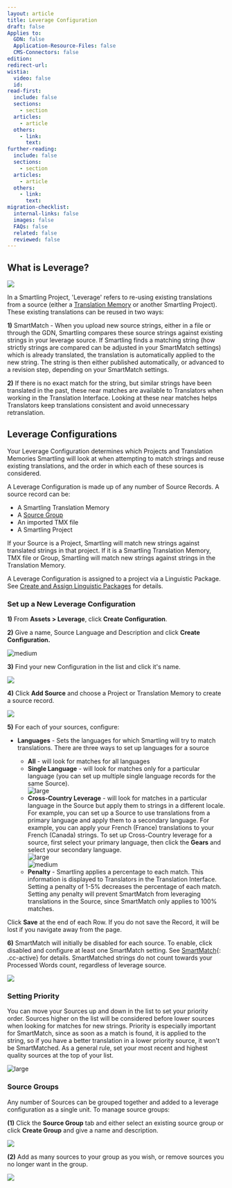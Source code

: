 ```yaml
---
layout: article
title: Leverage Configuration
draft: false
Applies to:
  GDN: false
  Application-Resource-Files: false
  CMS-Connectors: false
edition:
redirect-url:
wistia:
  video: false
  id:
read-first:
  include: false
  sections:
    - section
  articles:
    - article
  others:
    - link:
      text:
further-reading:
  include: false
  sections:
    - section
  articles:
    - article
  others:
    - link:
      text:
migration-checklist:
  internal-links: false
  images: false
  FAQs: false
  related: false
  reviewed: false
---
```



## **What is Leverage?**

![](/uploads/versions/tm_diagram---x----1741-963x---.png)

In a Smartling Project, 'Leverage' refers to re-using existing translations from a source (either a [Translation Memory](/articles/create-and-customize-a-workflow/) or another Smartling Project). These existing translations can be reused in two ways:

**1)** SmartMatch - When you upload new source strings, either in a file or through the GDN, Smartling compares these source strings against existing strings in your leverage source. If Smartling finds a matching string (how strictly strings are compared can be adjusted in your SmartMatch settings) which is already translated, the translation is automatically applied to the new string. The string is then either published automatically, or advanced to a revision step, depending on your SmartMatch settings.

**2)** If there is no exact match for the string, but similar strings have been translated in the past, these near matches are available to Translators when working in the Translation Interface. Looking at these near matches helps Translators keep translations consistent and avoid unnecessary retranslation.

## Leverage Configurations

Your Leverage Configuration determines which Projects and Translation Memories Smartling will look at when attempting to match strings and reuse existing translations, and the order in which each of these sources is considered.

A Leverage Configuration is made up of any number of Source Records. A source record can be:

* A Smartling Translation Memory
* A [Source Group](#SourceGroups)
* An imported TMX file
* A Smartling Project


If your Source is a Project, Smartling will match new strings against translated strings in that project. If it is a Smartling Translation Memory, TMX file or Group, Smartling will match new strings against strings in the Translation Memory.

A Leverage Configuration is assigned to a project via a Linguistic Package. See [Create and Assign Linguistic Packages](/hc/en-us/articles/218014537) for details.

### **Set up a New Leverage Configuration**

**1)** From **Assets &gt; Leverage**, click **Create Configuration**.

**2)** Give a name, Source Language and Description and click **Create Configuration.**

![medium](/uploads/versions/smartling___linguistic_assets-9---x----573-375x---.png)

**3)** Find your new Configuration in the list and click it's name.

![](/uploads/versions/smartling___linguistic_assets-10---x----1132-492x---.png)

**4)** Click **Add Source** and choose a Project or Translation Memory to create a source record.

![](/uploads/versions/smartling___linguistic_assets-11---x----1364-497x---.png)

**5)** For each of your sources, configure:

* **Languages** - Sets the languages for which Smartling will try to match translations. There are three ways to set up languages for a source

  * **All** - will look for matches for all languages
  * **Single Language** - will look for matches only for a particular language (you can set up multiple single language records for the same Source).
    <br>![large](/uploads/versions/smartling___linguistic_assets-12---x----915-48x---.png)
  * **Cross-Country Leverage** - will look for matches in a particular language in the Source but apply them to strings in a different locale. For example, you can set up a Source to use translations from a primary language and apply them to a secondary language. For example, you can apply your French (France) translations to your French (Canada) strings. To set up Cross-Country leverage for a source, first select your primary language, then click the **Gears** and select your secondary language.
    <br>![large](/uploads/versions/smartling___linguistic_assets-13---x----915-48x---.png)
    <br>![medium](/uploads/versions/smartling___linguistic_assets-14---x----574-326x---.png)
  * **Penalty** - Smartling applies a percentage to each match. This information is displayed to Translators in the Translation Interface. Setting a penalty of 1-5% decreases the percentage of each match. Setting any penalty will prevent SmartMatch from leveraging translations in the Source, since SmartMatch only applies to 100% matches.


Click **Save** at the end of each Row. If you do not save the Record, it will be lost if you navigate away from the page.

**6)** SmartMatch will initially be disabled for each source. To enable, click disabled and configure at least one SmartMatch setting. See [SmartMatch](){: .cc-active} for details. SmartMatched strings do not count towards your Processed Words count, regardless of leverage source.

![](/uploads/versions/smartling___linguistic_assets-15---x----927-88x---.png)

### Setting Priority

You can move your Sources up and down in the list to set your priority order. Sources higher on the list will be considered before lower sources when looking for matches for new strings. Priority is especially important for SmartMatch, since as soon as a match is found, it is applied to the string, so if you have a better translation in a lower priority source, it won't be SmartMatched. As a general rule, set your most recent and highest quality sources at the top of your list.

![large](/uploads/versions/smartling___linguistic_assets-16---x----951-391x---.png)

### Source Groups

Any number of Sources can be grouped together and added to a leverage configuration as a single unit. To manage source groups:

**(1)** Click the **Source Group** tab and either select an existing source group or click **Create Group** and give a name and description.

![](/uploads/versions/smartling___linguistic_assets-17---x----1253-424x---.png)

**(2)** Add as many sources to your group as you wish, or remove sources you no longer want in the group.

![](/uploads/versions/smartling___linguistic_assets-18---x----1256-475x---.png)